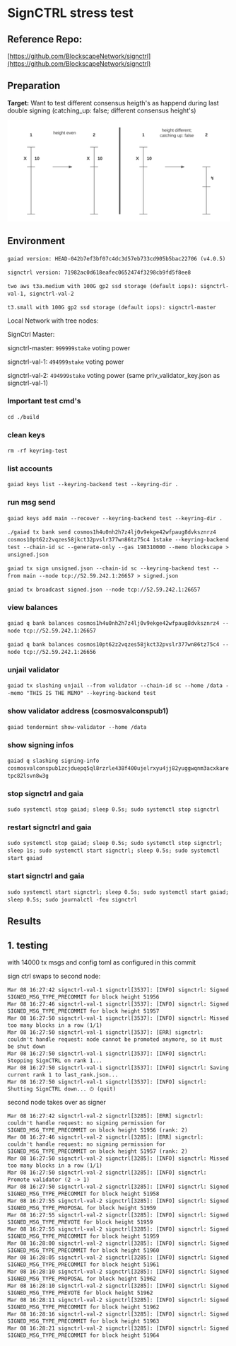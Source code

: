 # SignCTRL stress test

## Reference Repo:

[https://github.com/BlockscapeNetwork/signctrl](https://github.com/BlockscapeNetwork/signctrl)

## Preparation

**Target:**
Want to test different consensus heigth's as happend during last double signing (catching_up: false; different consensus height's)

![pic](SignCTRL-Stress-test.svg)

## Environment

`gaiad version: HEAD-042b7ef3bf07c4dc3d57eb733cd905b5bac22706 (v4.0.5)`

`signctrl version: 71982ac0d618eafec0652474f3298cb9fd5f8ee8`

`two aws t3a.medium with 100G gp2 ssd storage (default iops): signctrl-val-1, signctrl-val-2`

`t3.small with 100G gp2 ssd storage (default iops): signctrl-master`

Local Network with tree nodes:

SignCtrl Master:

signctrl-master: `999999stake` voting power

signctrl-val-1: `494999stake` voting power

signctrl-val-2: `494999stake` voting power (same priv_validator_key.json as signctrl-val-1)

### Important test cmd's

`cd ./build`

### clean keys

`rm -rf keyring-test`

### list accounts

`gaiad keys list --keyring-backend test --keyring-dir .`

### run msg send

`gaiad keys add main --recover --keyring-backend test --keyring-dir .`

`./gaiad tx bank send cosmos1h4u0nh2h7z4lj0v9ekge42wfpaug8dvksznrz4 cosmos10pt62z2vqzes58jkct32pvslr377wn86tz75c4 1stake --keyring-backend test --chain-id sc --generate-only --gas 198310000 --memo blockscape > unsigned.json`

`gaiad tx sign unsigned.json --chain-id sc --keyring-backend test --from main --node tcp://52.59.242.1:26657 > signed.json`

`gaiad tx broadcast signed.json --node tcp://52.59.242.1:26657`

### view balances

`gaiad q bank balances cosmos1h4u0nh2h7z4lj0v9ekge42wfpaug8dvksznrz4 --node tcp://52.59.242.1:26657`

`gaiad q bank balances cosmos10pt62z2vqzes58jkct32pvslr377wn86tz75c4 --node tcp://52.59.242.1:26656`

### unjail validator

`gaiad tx slashing unjail --from validator --chain-id sc --home /data --memo "THIS IS THE MEMO" --keyring-backend test`

### show validator address (cosmosvalconspub1)

`gaiad tendermint show-validator --home /data`

### show signing infos

`gaiad q slashing signing-info cosmosvalconspub1zcjduepq5ql8rzrle438f400ujelrxyu4jj82yuggwqnm3acxkaretpc82lsvn8w3g`

### stop signctrl and gaia

`sudo systemctl stop gaiad; sleep 0.5s; sudo systemctl stop signctrl`

### restart signctrl and gaia

`sudo systemctl stop gaiad; sleep 0.5s; sudo systemctl stop signctrl; sleep 1s; sudo systemctl start signctrl; sleep 0.5s; sudo systemctl start gaiad`

### start signctrl and gaia

`sudo systemctl start signctrl; sleep 0.5s; sudo systemctl start gaiad; sleep 0.5s; sudo journalctl -feu signctrl`

## Results

## 1. testing

with 14000 tx msgs and config toml as configured in this commit

sign ctrl swaps to second node:

```
Mar 08 16:27:42 signctrl-val-1 signctrl[3537]: [INFO] signctrl: Signed SIGNED_MSG_TYPE_PRECOMMIT for block height 51956
Mar 08 16:27:46 signctrl-val-1 signctrl[3537]: [INFO] signctrl: Signed SIGNED_MSG_TYPE_PRECOMMIT for block height 51957
Mar 08 16:27:50 signctrl-val-1 signctrl[3537]: [INFO] signctrl: Missed too many blocks in a row (1/1)
Mar 08 16:27:50 signctrl-val-1 signctrl[3537]: [ERR] signctrl: couldn't handle request: node cannot be promoted anymore, so it must be shut down
Mar 08 16:27:50 signctrl-val-1 signctrl[3537]: [INFO] signctrl: Stopping SignCTRL on rank 1...
Mar 08 16:27:50 signctrl-val-1 signctrl[3537]: [INFO] signctrl: Saving current rank 1 to last_rank.json...
Mar 08 16:27:50 signctrl-val-1 signctrl[3537]: [INFO] signctrl: Shutting SignCTRL down... ⏻ (quit)
```

second node takes over as signer

```
Mar 08 16:27:42 signctrl-val-2 signctrl[3285]: [ERR] signctrl: couldn't handle request: no signing permission for SIGNED_MSG_TYPE_PRECOMMIT on block height 51956 (rank: 2)
Mar 08 16:27:46 signctrl-val-2 signctrl[3285]: [ERR] signctrl: couldn't handle request: no signing permission for SIGNED_MSG_TYPE_PRECOMMIT on block height 51957 (rank: 2)
Mar 08 16:27:50 signctrl-val-2 signctrl[3285]: [INFO] signctrl: Missed too many blocks in a row (1/1)
Mar 08 16:27:50 signctrl-val-2 signctrl[3285]: [INFO] signctrl: Promote validator (2 -> 1)
Mar 08 16:27:50 signctrl-val-2 signctrl[3285]: [INFO] signctrl: Signed SIGNED_MSG_TYPE_PRECOMMIT for block height 51958
Mar 08 16:27:55 signctrl-val-2 signctrl[3285]: [INFO] signctrl: Signed SIGNED_MSG_TYPE_PROPOSAL for block height 51959
Mar 08 16:27:55 signctrl-val-2 signctrl[3285]: [INFO] signctrl: Signed SIGNED_MSG_TYPE_PREVOTE for block height 51959
Mar 08 16:27:55 signctrl-val-2 signctrl[3285]: [INFO] signctrl: Signed SIGNED_MSG_TYPE_PRECOMMIT for block height 51959
Mar 08 16:28:00 signctrl-val-2 signctrl[3285]: [INFO] signctrl: Signed SIGNED_MSG_TYPE_PRECOMMIT for block height 51960
Mar 08 16:28:05 signctrl-val-2 signctrl[3285]: [INFO] signctrl: Signed SIGNED_MSG_TYPE_PRECOMMIT for block height 51961
Mar 08 16:28:10 signctrl-val-2 signctrl[3285]: [INFO] signctrl: Signed SIGNED_MSG_TYPE_PROPOSAL for block height 51962
Mar 08 16:28:10 signctrl-val-2 signctrl[3285]: [INFO] signctrl: Signed SIGNED_MSG_TYPE_PREVOTE for block height 51962
Mar 08 16:28:11 signctrl-val-2 signctrl[3285]: [INFO] signctrl: Signed SIGNED_MSG_TYPE_PRECOMMIT for block height 51962
Mar 08 16:28:16 signctrl-val-2 signctrl[3285]: [INFO] signctrl: Signed SIGNED_MSG_TYPE_PRECOMMIT for block height 51963
Mar 08 16:28:21 signctrl-val-2 signctrl[3285]: [INFO] signctrl: Signed SIGNED_MSG_TYPE_PRECOMMIT for block height 51964
```
